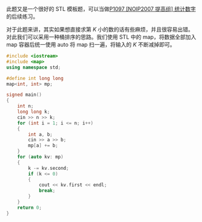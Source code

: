 此题又是一个很好的 STL 模板题，可以当做[P1097 [NOIP2007 提高组] 统计数字](https://www.luogu.com.cn/problem/P1097)的后续练习。

对于此题来讲，其实如果想直接求第 $K$ 小的数的话有些麻烦，并且很容易出错。对此我们可以采用一种桶排序的思路。我们使用 STL 中的 map，将数据全部加入 map 容器后统一使用 auto 将 map 扫一遍，将输入的 $K$ 不断减掉即可。
```cpp
#include <iostream>
#include <map>
using namespace std;

#define int long long
map<int, int> mp;

signed main()
{
    int n;
    long long k;
    cin >> n >> k;
    for (int i = 1; i <= n; i++)
    {
    	int a, b;
    	cin >> a >> b;
    	mp[a] += b;
    }
    for (auto kv: mp)
    {
    	k -= kv.second;
    	if (k <= 0)
    	{
    		cout << kv.first << endl;
    		break;
    	}
    }
    return 0;
}
```
